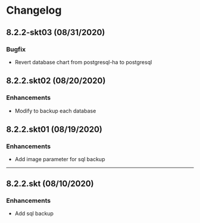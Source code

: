 # Changelog

## 8.2.2-skt03 (08/31/2020)

### Bugfix

- Revert database chart from postgresql-ha to postgresql

## 8.2.2.skt02 (08/20/2020)

### Enhancements

- Modify to backup each database

## 8.2.2.skt01 (08/19/2020)

### Enhancements

- Add image parameter for sql backup

---

## 8.2.2.skt (08/10/2020)

### Enhancements

- Add sql backup 
